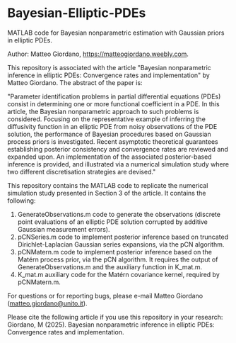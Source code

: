 # Bayesian-Elliptic-PDEs

MATLAB code for Bayesian nonparametric estimation with Gaussian priors in elliptic PDEs.

Author: Matteo Giordano, https://matteogiordano.weebly.com.

This repository is associated with the article "Bayesian nonparametric inference in elliptic PDEs: Convergence rates and implementation" 
by Matteo Giordano. The abstract of the paper is:

"Parameter identification problems in partial differential equations (PDEs) consist in determining one or more functional coefficient in a PDE. In this article, the Bayesian nonparametric approach to such problems is considered. Focusing on the representative example of inferring the diffusivity function in an elliptic PDE from noisy observations of the PDE solution, the performance of Bayesian procedures based on Gaussian process priors is investigated. Recent asymptotic theoretical guarantees establishing posterior consistency and convergence rates are reviewed and expanded upon. An implementation of the associated posterior-based inference is provided, and illustrated via a numerical simulation study where two different discretisation strategies are devised."

This repository contains the MATLAB code to replicate the numerical simulation study presented in Section 3 of the article. It contains the 
following:
1. GenerateObservations.m code to generate the observations (discrete point evaluations of an elliptic PDE solution corrupted by additive Gaussian measurement errors).
2. pCNSeries.m code to implement posterior inference based on truncated Dirichlet-Laplacian Gaussian series expansions, via the pCN algorithm.
3. pCNMatern.m code to implement posterior inference based on the Matérn process prior, via the pCN algorithm. It requires the output of GenerateObservations.m and the auxiliary function in K_mat.m.
4. K_mat.m auxiliary code for the Matérn covariance kernel, required by pCNMatern.m.

For questions or for reporting bugs, please e-mail Matteo Giordano (matteo.giordano@unito.it).

Please cite the following article if you use this repository in your research: Giordano, M (2025). Bayesian nonparametric inference in elliptic PDEs: Convergence rates and implementation.

